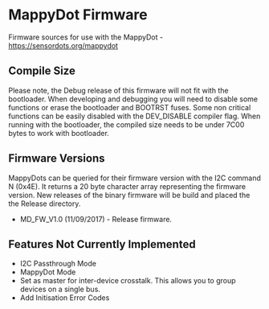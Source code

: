 # MappyDot Firmware

Firmware sources for use with the MappyDot - https://sensordots.org/mappydot

## Compile Size
Please note, the Debug release of this firmware will not fit with the bootloader. When developing and debugging you will need to disable some functions or erase the bootloader and BOOTRST fuses. 
Some non critical functions can be easily disabled with the DEV_DISABLE compiler flag.
When running with the bootloader, the compiled size needs to be under 7C00 bytes to work with bootloader.

## Firmware Versions
MappyDots can be queried for their firmware version with the I2C command N (0x4E). It returns a 20 byte character array representing the firmware version. New releases of the binary firmware will be build and placed the the Release directory. 
- MD_FW_V1.0 (11/09/2017) - Release firmware. 

## Features Not Currently Implemented
   - I2C Passthrough Mode
   - MappyDot Mode
   - Set as master for inter-device crosstalk. This allows you to group devices on a single bus.
   - Add Initisation Error Codes
